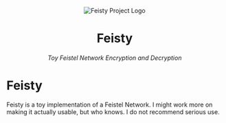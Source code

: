 <p align="center">
  <img alt="Feisty Project Logo" src="https://i.imgur.com/eoK8d9p.png">
</p>
<h1 align="center">Feisty</h3>
<h6 align="center">Toy Feistel Network Encryption and Decryption</h3>


# Feisty
Feisty is a toy implementation of a Feistel Network. I might work more on making it actually usable, but who knows. I do not recommend serious use.
